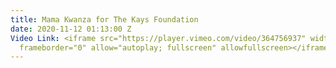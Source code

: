 ```yaml
---
title: Mama Kwanza for The Kays Foundation
date: 2020-11-12 01:13:00 Z
Video Link: <iframe src="https://player.vimeo.com/video/364756937" width="640" height="360"
  frameborder="0" allow="autoplay; fullscreen" allowfullscreen></iframe>
---
```


